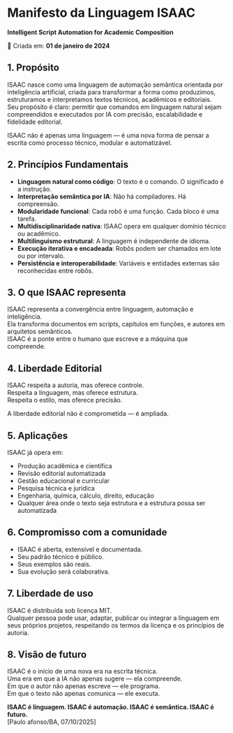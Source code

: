# Manifesto da Linguagem ISAAC  
**Intelligent Script Automation for Academic Composition**

📅 Criada em: **01 de janeiro de 2024**

## 1. Propósito

ISAAC nasce como uma linguagem de automação semântica orientada por inteligência artificial, criada para transformar a forma como produzimos, estruturamos e interpretamos textos técnicos, acadêmicos e editoriais.  
Seu propósito é claro: permitir que comandos em linguagem natural sejam compreendidos e executados por IA com precisão, escalabilidade e fidelidade editorial.

ISAAC não é apenas uma linguagem — é uma nova forma de pensar a escrita como processo técnico, modular e automatizável.

## 2. Princípios Fundamentais

- **Linguagem natural como código**: O texto é o comando. O significado é a instrução.  
- **Interpretação semântica por IA**: Não há compiladores. Há compreensão.  
- **Modularidade funcional**: Cada robô é uma função. Cada bloco é uma tarefa.  
- **Multidisciplinaridade nativa**: ISAAC opera em qualquer domínio técnico ou acadêmico.  
- **Multilinguismo estrutural**: A linguagem é independente de idioma.  
- **Execução iterativa e encadeada**: Robôs podem ser chamados em lote ou por intervalo.  
- **Persistência e interoperabilidade**: Variáveis e entidades externas são reconhecidas entre robôs.

## 3. O que ISAAC representa

ISAAC representa a convergência entre linguagem, automação e inteligência.  
Ela transforma documentos em scripts, capítulos em funções, e autores em arquitetos semânticos.  
ISAAC é a ponte entre o humano que escreve e a máquina que compreende.

## 4. Liberdade Editorial

ISAAC respeita a autoria, mas oferece controle.  
Respeita a linguagem, mas oferece estrutura.  
Respeita o estilo, mas oferece precisão.

A liberdade editorial não é comprometida — é ampliada.

## 5. Aplicações

ISAAC já opera em:

- Produção acadêmica e científica  
- Revisão editorial automatizada  
- Gestão educacional e curricular  
- Pesquisa técnica e jurídica  
- Engenharia, química, cálculo, direito, educação  
- Qualquer área onde o texto seja estrutura e a estrutura possa ser automatizada

## 6. Compromisso com a comunidade

- ISAAC é aberta, extensível e documentada.  
- Seu padrão técnico é público.  
- Seus exemplos são reais.  
- Sua evolução será colaborativa.

## 7. Liberdade de uso

ISAAC é distribuída sob licença MIT.  
Qualquer pessoa pode usar, adaptar, publicar ou integrar a linguagem em seus próprios projetos, respeitando os termos da licença e os princípios de autoria.

## 8. Visão de futuro

ISAAC é o início de uma nova era na escrita técnica.  
Uma era em que a IA não apenas sugere — ela compreende.  
Em que o autor não apenas escreve — ele programa.  
Em que o texto não apenas comunica — ele executa.

**ISAAC é linguagem. ISAAC é automação. ISAAC é semântica. ISAAC é futuro.**  
[Paulo afonso/BA, 07/10/2025]
